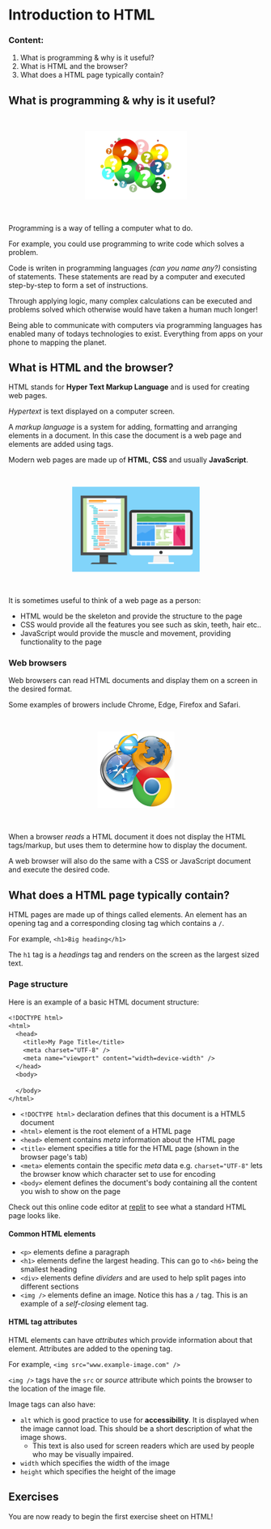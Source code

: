 # Introduction to HTML

### Content:

1. What is programming & why is it useful?
2. What is HTML and the browser?
3. What does a HTML page typically contain?

## What is programming & why is it useful?

<br>
<p align="center" >
  <img src="./assets/questions.jpg" width="40%" />
</p>
<br>

Programming is a way of telling a computer what to do.

For example, you could use programming to write code which solves a problem.

Code is writen in programming languages *(can you name any?)* consisting of statements. These statements are read by a computer and executed step-by-step to form a set of instructions. 

Through applying logic, many complex calculations can be executed and problems solved which otherwise would have taken a human much longer!

Being able to communicate with computers via programming languages has enabled many of todays technologies to exist. Everything from apps on your phone to mapping the planet.

## What is HTML and the browser?

HTML stands for **Hyper Text Markup Language** and is used for creating web pages.

*Hypertext* is text displayed on a computer screen.

A *markup language* is a system for adding, formatting and arranging elements in a document. In this case the document is a web page and elements are added using tags.

Modern web pages are made up of **HTML**, **CSS** and usually **JavaScript**.

<br>
<p align="center" >
  <img src="./assets/monitors.png" width="50%" />
</p>
<br>

It is sometimes useful to think of a web page as a person:

- HTML would be the skeleton and provide the structure to the page
- CSS would provide all the features you see such as skin, teeth, hair etc..
- JavaScript would provide the muscle and movement, providing functionality to the page

### Web browsers

Web browsers can read HTML documents and display them on a screen in the desired format.

Some examples of browers include Chrome, Edge, Firefox and Safari.

<br>
<p align="center" >
  <img src="./assets/browsers.png" width="30%" />
</p>
<br>

When a browser *reads* a HTML document it does not display the HTML tags/markup, but uses them to determine how to display the document.

A web browser will also do the same with a CSS or JavaScript document and execute the desired code.

##  What does a HTML page typically contain?

HTML pages are made up of things called elements. An element has an opening tag and a corresponding closing tag which contains a `/`.

For example, `<h1>Big heading</h1>`

The `h1` tag is a *headings* tag and renders on the screen as the largest sized text.


### Page structure

Here is an example of a basic HTML document structure:

```
<!DOCTYPE html>
<html>
  <head>
    <title>My Page Title</title>
    <meta charset="UTF-8" />
    <meta name="viewport" content="width=device-width" />
  </head>
  <body>

  </body>
</html>
```

- `<!DOCTYPE html>` declaration defines that this document is a HTML5 document
- `<html>` element is the root element of a HTML page
- `<head>` element contains *meta* information about the HTML page
- `<title>` element specifies a title for the HTML page (shown in the browser page's tab)
- `<meta>` elements contain the specific *meta* data e.g. `charset="UTF-8"` lets the browser know which character set to use for encoding
- `<body>` element defines the document's body containing all the content you wish to show on the page

Check out this online code editor at [replit](https://replit.com/@KarenScott1/HTML-CSS-JS#index.html) to see what a standard HTML page looks like.
  
#### Common HTML elements
  
- `<p>` elements define a paragraph
- `<h1>` elements define the largest heading. This can go to `<h6>` being the smallest heading
- `<div>` elements define *dividers* and are used to help split pages into different sections
- `<img />` elements define an image. Notice this has a `/` tag. This is an example of a *self-closing* element tag.
  
#### HTML tag attributes
  
HTML elements can have *attributes* which provide information about that element. Attributes are added to the opening tag.

For example, `<img src="www.example-image.com" />`
  
`<img />` tags have the `src` or *source* attribute which points the browser to the location of the image file.
  
Image tags can also have:

- `alt` which is good practice to use for **accessibility**. It is displayed when the image cannot load. This should be a short description of what the image shows.
  - This text is also used for screen readers which are used by people who may be visually impaired.
- `width` which specifies the width of the image
- `height` which specifies the height of the image

## Exercises

You are now ready to begin the first exercise sheet on HTML!
